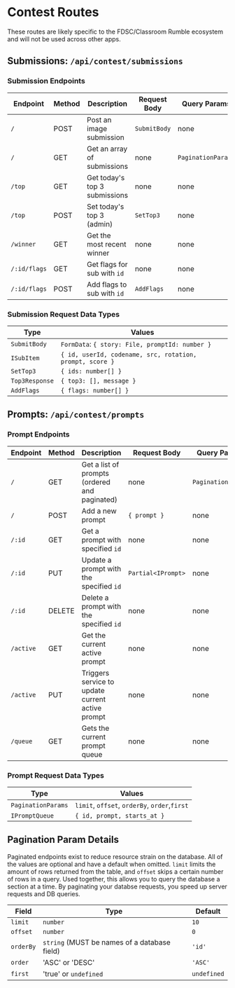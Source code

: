 # Contest Routes

These routes are likely specific to the FDSC/Classroom Rumble ecosystem and will not be used across other apps.

## Submissions: `/api/contest/submissions`

### Submission Endpoints

| Endpoint     | Method | Description                   | Request Body | Query Params       | Return         |
| ------------ | ------ | ----------------------------- | ------------ | ------------------ | -------------- |
| `/`          | POST   | Post an image submission      | `SubmitBody` | none               | `{ message }`  |
| `/`          | GET    | Get an array of submissions   | none         | `PaginationParams` | `ISubItem[]`   |
| `/top`       | GET    | Get today's top 3 submissions | none         | none               | `ISubItem[]`   |
| `/top`       | POST   | Set today's top 3 (admin)     | `SetTop3`    | none               | `Top3Response` |
| `/winner`    | GET    | Get the most recent winner    | none         | none               | `ISubItem`     |
| `/:id/flags` | GET    | Get flags for sub with `id`   | none         | none               | `string[]`     |
| `/:id/flags` | POST   | Add flags to sub with `id`    | `AddFlags`   | none               | `string[]`     |

### Submission Request Data Types

| Type           | Values                                                   |
| -------------- | -------------------------------------------------------- |
| `SubmitBody`   | `FormData`: `{ story: File, promptId: number }`          |
| `ISubItem`     | `{ id, userId, codename, src, rotation, prompt, score }` |
| `SetTop3`      | `{ ids: number[] }`                                      |
| `Top3Response` | `{ top3: [], message }`                                  |
| `AddFlags`     | `{ flags: number[] }`                                    |

## Prompts: `/api/contest/prompts`

### Prompt Endpoints

| Endpoint  | Method | Description                                      | Request Body       | Query Params       | Return           |
| --------- | ------ | ------------------------------------------------ | ------------------ | ------------------ | ---------------- |
| `/`       | GET    | Get a list of prompts (ordered and paginated)    | none               | `PaginationParams` | `IPrompt[]`      |
| `/`       | POST   | Add a new prompt                                 | `{ prompt }`       | none               | `IPrompt`        |
| `/:id`    | GET    | Get a prompt with specified `id`                 | none               | none               | `IPrompt`        |
| `/:id`    | PUT    | Update a prompt with the specified `id`          | `Partial<IPrompt>` | none               | none             |
| `/:id`    | DELETE | Delete a prompt with the specified `id`          | none               | none               | none             |
| `/active` | GET    | Get the current active prompt                    | none               | none               | `IPrompt`        |
| `/active` | PUT    | Triggers service to update current active prompt | none               | none               | none             |
| `/queue`  | GET    | Gets the current prompt queue                    | none               | none               | `IPromptQueue[]` |

### Prompt Request Data Types

| Type               | Values                                        |
| ------------------ | --------------------------------------------- |
| `PaginationParams` | `limit`, `offset`, `orderBy`, `order`,`first` |
| `IPromptQueue`     | `{ id, prompt, starts_at }`                   |

## Pagination Param Details

Paginated endpoints exist to reduce resource strain on the database. All of the values are optional and have a default when omitted. `limit` limits the amount of rows returned from the table, and `offset` skips a certain number of rows in a query. Used together, this allows you to query the database a section at a time. By paginating your databse requests, you speed up server requests and DB queries.

| Field     | Type                                         | Default     |
| --------- | -------------------------------------------- | ----------- |
| `limit`   | `number`                                     | `10`        |
| `offset`  | `number`                                     | `0`         |
| `orderBy` | `string` (MUST be names of a database field) | `'id'`      |
| `order`   | 'ASC' or 'DESC'                              | `'ASC'`     |
| `first`   | 'true' or `undefined`                        | `undefined` |
